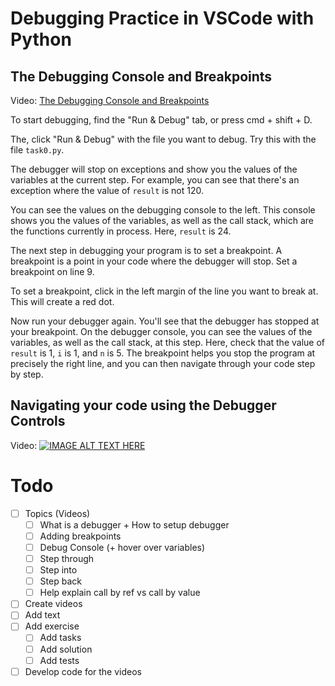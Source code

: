 # Debugging Practice in VSCode with Python

## The Debugging Console and Breakpoints

Video: [The Debugging Console and Breakpoints](https://drive.google.com/file/d/1GCUiaOjYhK3REEU1ywytY16y1EN99GFX/view?usp=sharing)

To start debugging, find the "Run & Debug" tab, or press cmd + shift + D.

The, click "Run & Debug" with the file you want to debug. Try this with the file `task0.py`.

The debugger will stop on exceptions and show you the values of the variables at the current step. For example, you can see that there's an exception where the value of `result` is not 120. 

You can see the values on the debugging console to the left. This console shows you the values of the variables, as well as the call stack, which are the functions currently in process. Here, `result` is 24.

The next step in debugging your program is to set a breakpoint. A breakpoint is a point in your code where the debugger will stop. Set a breakpoint on line 9.

To set a breakpoint, click in the left margin of the line you want to break at. This will create a red dot.

Now run your debugger again. You'll see that the debugger has stopped at your breakpoint. On the debugger console, you can see the values of the variables, as well as the call stack, at this step. Here, check that the value of `result` is 1, `i` is 1, and `n` is 5. The breakpoint helps you stop the program at precisely the right line, and you can then navigate through your code step by step. 

## Navigating your code using the Debugger Controls
Video:
[![IMAGE ALT TEXT HERE](https://img.youtube.com/vi/-tAK8EvjamE/0.jpg)](https://youtu.be/-tAK8EvjamE)

# Todo

- [ ] Topics (Videos)
  - [ ] What is a debugger + How to setup debugger
  - [ ] Adding breakpoints
  - [ ] Debug Console (+ hover over variables)
  - [ ] Step through
  - [ ] Step into
  - [ ] Step back
  - [ ] Help explain call by ref vs call by value
- [ ] Create videos
- [ ] Add text
- [ ] Add exercise
  - [ ] Add tasks
  - [ ] Add solution
  - [ ] Add tests
- [ ] Develop code for the videos
